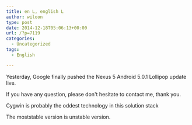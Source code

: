 ```yaml
---
title: en L, english L
author: wiloon
type: post
date: 2014-12-18T05:06:13+00:00
url: /?p=7119
categories:
  - Uncategorized
tags:
  - English

---
```

Yesterday, Google finally pushed the Nexus 5 Android 5.0.1 Lollipop update live.

If you have any question, please don't hesitate to contact me, thank you.

Cygwin is probably the oddest technology in this solution stack



The moststable version is unstable version.